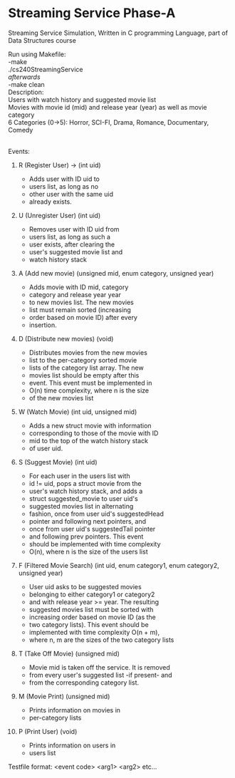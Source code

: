 # Streaming Service Phase-A
Streaming Service Simulation, Written in C programming Language, part of Data Structures course

Run using Makefile: <br>
-make <br>
./cs240StreamingService <testfile> <br>
*afterwards* <br>
-make clean <br>
Description: <br>
Users with watch history and suggested movie list<br>
Movies with movie id (mid) and release year (year) as well as movie category<br>
6 Categories (0->5): Horror, SCI-FI, Drama, Romance, Documentary, Comedy <br><br>


Events:
1)  R (Register User) -> (int uid)
       * Adds user with ID uid to
       * users list, as long as no
       * other user with the same uid
       * already exists.

2)  U (Unregister User) (int uid)
       * Removes user with ID uid from
       * users list, as long as such a
       * user exists, after clearing the
       * user's suggested movie list and
       * watch history stack

3)  A (Add new movie) (unsigned mid, enum category, unsigned year)
       * Adds movie with ID mid, category
       * category and release year year
       * to new movies list. The new movies
       * list must remain sorted (increasing
       * order based on movie ID) after every
       * insertion.

4)  D (Distribute new movies) (void)
       * Distributes movies from the new movies
       * list to the per-category sorted movie
       * lists of the category list array. The new
       * movies list should be empty after this
       * event. This event must be implemented in
       * O(n) time complexity, where n is the size
       * of the new movies list

5)  W (Watch Movie) (int uid, unsigned mid)
       * Adds a new struct movie with information
       * corresponding to those of the movie with ID
       * mid to the top of the watch history stack
       * of user uid.

6)  S (Suggest Movie) (int uid)
       * For each user in the users list with
       * id != uid, pops a struct movie from the
       * user's watch history stack, and adds a
       * struct suggested_movie to user uid's
       * suggested movies list in alternating
       * fashion, once from user uid's suggestedHead
       * pointer and following next pointers, and
       * once from user uid's suggestedTail pointer
       * and following prev pointers. This event
       * should be implemented with time complexity
       * O(n), where n is the size of the users list

7)  F (Filtered Movie Search) (int uid, enum category1, enum category2, unsigned year)
       * User uid asks to be suggested movies
       * belonging to either category1 or category2
       * and with release year >= year. The resulting
       * suggested movies list must be sorted with
       * increasing order based on movie ID (as the
       * two category lists). This event should be
       * implemented with time complexity O(n + m),
       * where n, m are the sizes of the two category lists

8)  T (Take Off Movie) (unsigned mid)
       * Movie mid is taken off the service. It is removed
       * from every user's suggested list -if present- and
       * from the corresponding category list.

9)  M (Movie Print) (unsigned mid)
       * Prints information on movies in
       * per-category lists

10)  P (Print User) (void)
       * Prints information on users in
       * users list

Testfile format:
<event code\> <arg1\> <arg2\> etc...
